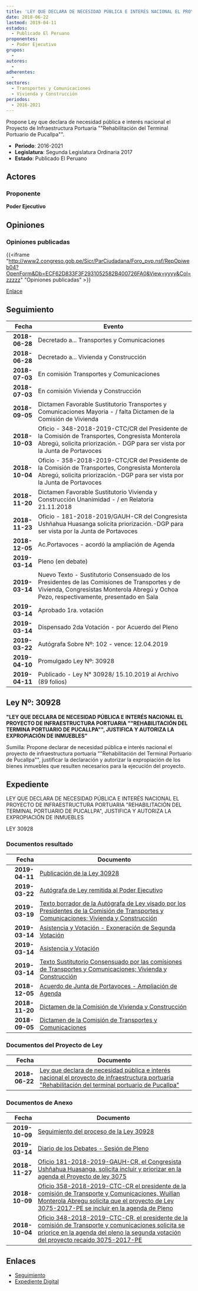 ```yaml
---
title: 'LEY QUE DECLARA DE NECESIDAD PÚBLICA E INTERÉS NACIONAL EL PROYECTO DE INFRAESTRUCTURA PORTUARIA "REHABILITACIÓN DEL TERMINAL PORTUARIO DE PUCALLPA"'
date: 2018-06-22
lastmod: 2019-04-11
estados: 
  - Publicado El Peruano
proponentes: 
  - Poder Ejecutivo
grupos: 
  - 
autores: 
  - 
adherentes: 
  - 
sectores: 
  - Transportes y Comunicaciones
  - Vivienda y Construcción
periodos: 
  - 2016-2021
---
```


Propone Ley que declara de necesidad pública e interés nacional el Proyecto de Infraestructura Portuaria ""Rehabilitación del Terminal Portuario de Pucallpa"".

- **Periodo**: 2016-2021
- **Legislatura**: Segunda Legislatura Ordinaria 2017
- **Estado**: Publicado El Peruano

## Actores

### Proponente

**Poder Ejecutivo**


## Opiniones

### Opiniones publicadas

{{<iframe "http://www2.congreso.gob.pe/Sicr/ParCiudadana/Foro_pvp.nsf/RepOpiweb04?OpenForm&Db=ECF62D833F3F2931052582B400726FA0&View=yyyy&Col=zzzzz" "Opiniones publicadas" >}}

[Enlace](http://www2.congreso.gob.pe/Sicr/ParCiudadana/Foro_pvp.nsf/RepOpiweb04?OpenForm&Db=ECF62D833F3F2931052582B400726FA0&View=yyyy&Col=zzzzz)

## Seguimiento

| Fecha | Evento |
|------:|--------|
| **2018-06-28** | Decretado a... Transportes y Comunicaciones|
| **2018-06-28** | Decretado a... Vivienda y Construcción|
| **2018-07-03** | En comisión Transportes y Comunicaciones|
| **2018-07-03** | En comisión Vivienda y Construcción|
| **2018-09-05** | Dictamen Favorable Sustitutorio Transportes y Comunicaciones Mayoria - / falta Dictamen de la Comisión de Vivienda|
| **2018-10-03** | Oficio - 348-2018-2019-CTC/CR del Presidente de la Comisión de Transportes, Congresista Monterola Abregú, solicita priorización.- DGP para ser vista por la Junta de Portavoces|
| **2018-10-04** | Oficio - 358-2018-2019-CTC/CR del Presidente de la Comisión de Transportes, Congresista Monterola Abregú, solicita priorización.-DGP para ser vista por la Junta de Portavoces|
| **2018-11-20** | Dictamen Favorable Sustitutorio Vivienda y Construcción Unanimidad - / en Relatoría 21.11.2018|
| **2018-11-23** | Oficio - 181-2018-2019/GAUH-CR del Congresista Ushñahua Huasanga solicita priorización.-DGP para ser vista por la Junta de Portavoces|
| **2018-12-05** | Ac.Portavoces - acordó la ampliación de Agenda|
| **2019-03-14** | Pleno (en debate)|
| **2019-03-14** | Nuevo Texto - Sustitutorio Consensuado de los Presidentes de las Comisiones de Transportes y de Vivienda, Congresistas Monterola Abregú y Ochoa Pezo, respectivamente, presentado en Sala|
| **2019-03-14** | Aprobado 1ra. votación|
| **2019-03-14** | Dispensado 2da Votación - por Acuerdo del Pleno|
| **2019-03-22** | Autógrafa Sobre Nº: 102 - vence: 12.04.2019|
| **2019-04-10** | Promulgado Ley Nº: 30928|
| **2019-04-11** | Publicado - Ley N° 30928/ 15.10.2019 al Archivo (89 folios)|

## Ley Nº: 30928

**"LEY QUE DECLARA DE NECESIDAD PÚBLICA E INTERÉS NACIONAL EL PROYECTO DE INFRAESTRUCTURA PORTUARIA ""REHABILITACIÓN DEL TERMINA PORTUARIO DE PUCALLPA"", JUSTIFICA Y AUTORIZA LA EXPROPIACIÓN DE INMUEBLES"**

Sumilla: Propone declarar de necesidad pública e interés nacional el proyecto de infraestructura portuaria ""Rehabilitación del Terminal Portuario de Pucallpa"", justificar la declaración y autorizar la expropiación de los bienes inmuebles que resulten necesarios para la ejecución del proyecto.


## Expediente

LEY QUE DECLARA DE NECESIDAD PÚBLICA E INTERÉS NACIONAL EL PROYECTO DE INFRAESTRUCTURA PORTUARIA "REHABILITACIÓN DEL TERMINAL PORTUARIO DE PUCALLPA", JUSTIFICA Y AUTORIZA LA EXPROPIACIÓN DE INMUEBLES

LEY 30928


### Documentos resultado

| Fecha | Documento |
|------:|--------|
| **2019-04-11** | [Publicación de la Ley 30928](http://www.leyes.congreso.gob.pe/Documentos/2016_2021/ADLP/Normas_Legales/30928-LEY.pdf) |
| **2019-03-22** | [Autógrafa de Ley remitida al Poder Ejecutivo](http://www.leyes.congreso.gob.pe/Documentos/2016_2021/ADLP/Texto_Aprobado/AU0307520190322.pdf) |
| **2019-03-19** | [Texto borrador de la Autógrafa de Ley visado por los Presidentes de la Comisión de Transportes y Comunicaciones; Vivienda y Construcción](http://www.leyes.congreso.gob.pe/Documentos/2016_2021/Texto_Borrador_de_Autografa/BAU0307520190319.pdf) |
| **2019-03-14** | [Asistencia y Votación - Exoneración de Segunda Votación](http://www.leyes.congreso.gob.pe/Documentos/2016_2021/Asistencia_y_Votacion/Proyectos_de_Ley/Exoneracion_de_Segunda_Votacion/PL_ESV03075_20190314.pdf) |
| **2019-03-14** | [Asistencia y Votación](http://www.leyes.congreso.gob.pe/Documentos/2016_2021/Asistencia_y_Votacion/Proyectos_de_Ley/PL_AV03075_20190314.pdf) |
| **2019-03-14** | [Texto Sustitutorio Consensuado por las comisiones de Transportes y Comunicaciones; Vivienda y Construcción](http://www2.congreso.gob.pe/Sicr/TraDocEstProc/Contdoc01_2011.nsf/Docpub/06537CE01014B2F2052583BD005A3776/$FILE/TSC03075.pdf) |
| **2018-12-05** | [Acuerdo de Junta de Portavoces - Ampliación de Agenda](http://www.leyes.congreso.gob.pe/Documentos/2016_2021/Acuerdos/Junta_Portavoces/AJP03075_20181205.pdf) |
| **2018-11-20** | [Dictamen de la Comisión de Vivienda y Construcción](http://www.leyes.congreso.gob.pe/Documentos/2016_2021/Dictamenes/Proyectos_de_Ley/03075DC24MAY20181120.pdf) |
| **2018-09-05** | [Dictamen de la Comisión de Transportes y Comunicaciones](http://www.leyes.congreso.gob.pe/Documentos/2016_2021/Dictamenes/Proyectos_de_Ley/03075DC23MAY20180918.PDF) |

### Documentos del Proyecto de Ley

| Fecha | Documento |
|------:|--------|
| **2018-06-22** | [Ley que declara de necesidad pública e interés nacional el proyecto de infraestructura portuaria "Rehabilitación del terminal portuario de Pucallpa"](http://www.leyes.congreso.gob.pe/Documentos/2016_2021/Proyectos_de_Ley_y_de_Resoluciones_Legislativas/PL0307520180622.pdf) |

### Documentos de Anexo

| Fecha | Documento |
|------:|--------|
| **2019-10-09** | [Seguimiento del proceso de la Ley 30928](http://www.leyes.congreso.gob.pe/Documentos/2016_2021/Seguimiento_de_Proyectos_de_Ley/03075PL20191009.pdf) |
| **2019-03-14** | [Diario de los Debates - Sesión de Pleno](http://www2.congreso.gob.pe/Sicr/DiarioDebates/Publicad.nsf/SesionesPleno/05256D6E0073DFE9052583BE005C6657/$FILE/SLO-2018-1.pdf) |
| **2018-11-27** | [Oficio 181-2018-2019-GAUH-CR, el Congresista Ushñahua Huasanga, solicita incluir y priorizar en la agenda el Proyecto de ley 3075](http://www.leyes.congreso.gob.pe/Documentos/2016_2021/Oficios/Congresistas/OFICIO-181-2018-2019-GAUH-CR.pdf) |
| **2018-10-09** | [Oficio 358-2018-2019-CTC-CR el presidente de la comisión de Transporte y Comunicaciones, Wuilian Monterola Abregu solicita que el proyecto de Ley 3075-2017-PE se incluir en la agenda de Pleno](http://www.leyes.congreso.gob.pe/Documentos/2016_2021/Oficios/Comisiones_Ordinarias/OFICIO-358-2018-2019-CTC-CR.pdf) |
| **2018-10-04** | [Oficio 348-2018-2019-CTC-CR, el presidente de la comisión de Transporte y comunicaciones solicita se priorice en la agenda del pleno la segunda votación del proyecto recaído 3075-2017-PE](http://www.leyes.congreso.gob.pe/Documentos/2016_2021/Oficios/Comisiones_Ordinarias/OFICIO-348-2018-2019-CTC-CR.pdf) |

## Enlaces 

- [Seguimiento](http://www2.congreso.gob.pe/Sicr/TraDocEstProc/CLProLey2016.nsf/f7fff46988ca05b1052578e100829cc7/d271ac651effd359052582b40077bba7?OpenDocument)
- [Expediente Digital](http://www2.congreso.gob.pe/Sicr/TraDocEstProc/CLProLey2016.nsf/f7fff46988ca05b1052578e100829cc7/d271ac651effd359052582b40077bba7?OpenDocument&Click=05257FB7005EB655.eb71d0cf91d8294e05256cdf006b5706/$Body/0.1C6C)
